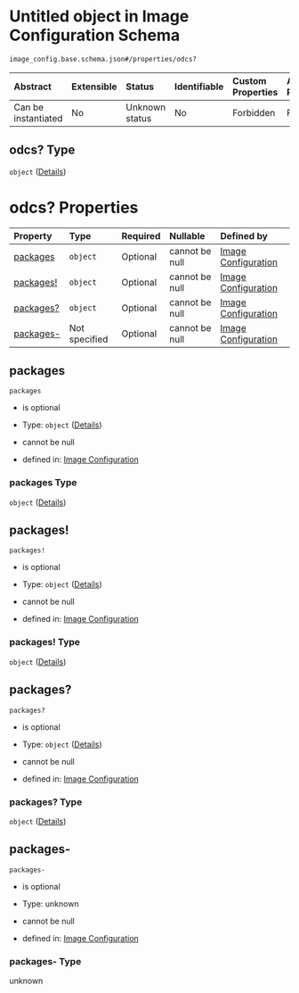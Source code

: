 # Untitled object in Image Configuration Schema

```txt
image_config.base.schema.json#/properties/odcs?
```



| Abstract            | Extensible | Status         | Identifiable | Custom Properties | Additional Properties | Access Restrictions | Defined In                                                                                      |
| :------------------ | :--------- | :------------- | :----------- | :---------------- | :-------------------- | :------------------ | :---------------------------------------------------------------------------------------------- |
| Can be instantiated | No         | Unknown status | No           | Forbidden         | Forbidden             | none                | [image\_config.base.schema.json\*](../out/image_config.base.schema.json "open original schema") |

## odcs? Type

`object` ([Details](image_config-properties-odcs.md))

# odcs? Properties

| Property                 | Type          | Required | Nullable       | Defined by                                                                                                                                        |
| :----------------------- | :------------ | :------- | :------------- | :------------------------------------------------------------------------------------------------------------------------------------------------ |
| [packages](#packages)    | `object`      | Optional | cannot be null | [Image Configuration](image_config-properties-odcs-properties-packages.md "image_config.base.schema.json#/properties/odcs/properties/packages")   |
| [packages!](#packages-1) | `object`      | Optional | cannot be null | [Image Configuration](image_config-properties-odcs-properties-packages.md "image_config.base.schema.json#/properties/odcs/properties/packages!")  |
| [packages?](#packages-2) | `object`      | Optional | cannot be null | [Image Configuration](image_config-properties-odcs-properties-packages.md "image_config.base.schema.json#/properties/odcs/properties/packages?")  |
| [packages-](#packages-)  | Not specified | Optional | cannot be null | [Image Configuration](image_config-properties-odcs-properties-packages-.md "image_config.base.schema.json#/properties/odcs/properties/packages-") |

## packages



`packages`

*   is optional

*   Type: `object` ([Details](image_config-properties-odcs-properties-packages.md))

*   cannot be null

*   defined in: [Image Configuration](image_config-properties-odcs-properties-packages.md "image_config.base.schema.json#/properties/odcs/properties/packages")

### packages Type

`object` ([Details](image_config-properties-odcs-properties-packages.md))

## packages!



`packages!`

*   is optional

*   Type: `object` ([Details](image_config-properties-odcs-properties-packages.md))

*   cannot be null

*   defined in: [Image Configuration](image_config-properties-odcs-properties-packages.md "image_config.base.schema.json#/properties/odcs/properties/packages!")

### packages! Type

`object` ([Details](image_config-properties-odcs-properties-packages.md))

## packages?



`packages?`

*   is optional

*   Type: `object` ([Details](image_config-properties-odcs-properties-packages.md))

*   cannot be null

*   defined in: [Image Configuration](image_config-properties-odcs-properties-packages.md "image_config.base.schema.json#/properties/odcs/properties/packages?")

### packages? Type

`object` ([Details](image_config-properties-odcs-properties-packages.md))

## packages-



`packages-`

*   is optional

*   Type: unknown

*   cannot be null

*   defined in: [Image Configuration](image_config-properties-odcs-properties-packages-.md "image_config.base.schema.json#/properties/odcs/properties/packages-")

### packages- Type

unknown
